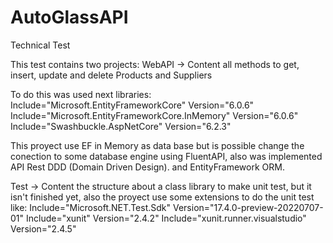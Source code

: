 # AutoGlassAPI
Technical Test

This test contains two projects:
WebAPI -> Content all methods to get, insert, update and delete Products and Suppliers

To do this was used next libraries:
    Include="Microsoft.EntityFrameworkCore" Version="6.0.6"
    Include="Microsoft.EntityFrameworkCore.InMemory" Version="6.0.6"
    Include="Swashbuckle.AspNetCore" Version="6.2.3"

This proyect use EF in Memory as data base but is possible change the conection to some database engine using FluentAPI, also was implemented API Rest DDD (Domain Driven Design).
and EntityFramework ORM.

Test -> Content the structure about a class library to make unit test, but it isn't finished yet, also the proyect use some extensions to do the unit test like: 
    Include="Microsoft.NET.Test.Sdk" Version="17.4.0-preview-20220707-01" 
    Include="xunit" Version="2.4.2"
    Include="xunit.runner.visualstudio" Version="2.4.5"
    


